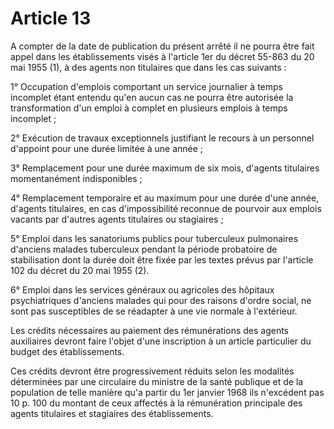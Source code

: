 # Article 13

A compter de la date de publication du présent arrêté il ne pourra être fait appel dans les établissements visés à l'article 1er du décret 55-863 du 20 mai 1955 (1), à des agents non titulaires que dans les cas suivants :

1° Occupation d'emplois comportant un service journalier à temps incomplet étant entendu qu'en aucun cas ne pourra être autorisée la transformation d'un emploi à complet en plusieurs emplois à temps incomplet ;

2° Exécution de travaux exceptionnels justifiant le recours à un personnel d'appoint pour une durée limitée à une année ;

3° Remplacement pour une durée maximum de six mois, d'agents titulaires momentanément indisponibles ;

4° Remplacement temporaire et au maximum pour une durée d'une année, d'agents titulaires, en cas d'impossibilité reconnue de pourvoir aux emplois vacants par d'autres agents titulaires ou stagiaires ;

5° Emploi dans les sanatoriums publics pour tuberculeux pulmonaires d'anciens malades tuberculeux pendant la période probatoire de stabilisation dont la durée doit être fixée par les textes prévus par l'article 102 du décret du 20 mai 1955 (2).

6° Emploi dans les services généraux ou agricoles des hôpitaux psychiatriques d'anciens malades qui pour des raisons d'ordre social, ne sont pas susceptibles de se réadapter à une vie normale à l'extérieur.

Les crédits nécessaires au paiement des rémunérations des agents auxiliaires devront faire l'objet d'une inscription à un article particulier du budget des établissements.

Ces crédits devront être progressivement réduits selon les modalités déterminées par une circulaire du ministre de la santé publique et de la population de telle manière qu'a partir du 1er janvier 1968 ils n'excédent pas 10 p. 100 du montant de ceux affectés à la rémunération principale des agents titulaires et stagiaires des établissements.
